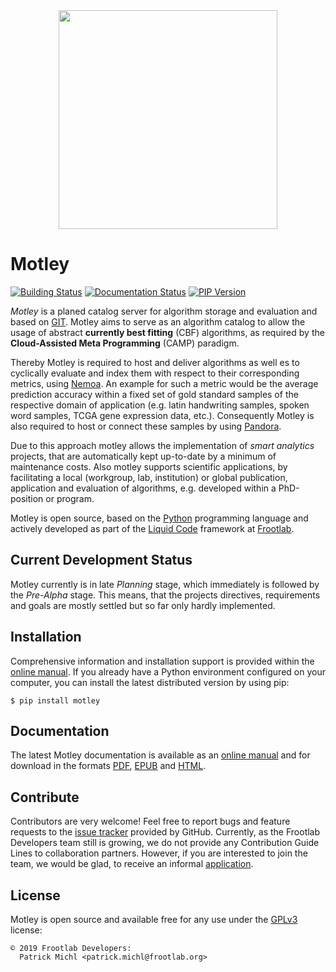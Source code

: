 <div align="center">
  <img src="https://www.frootlab.org/images/fig/motley.svg" width=350px>
</div>

Motley
======

[![Building Status](https://travis-ci.org/frootlab/motley.svg?branch=master)](https://travis-ci.org/frootlab/motley)
[![Documentation Status](https://readthedocs.org/projects/motley/badge/?version=latest)](https://motley.readthedocs.io/en/latest/?badge=latest)
[![PIP Version](https://badge.fury.io/py/motley.svg)](https://badge.fury.io/py/motley)

*Motley* is a planed catalog server for algorithm storage and evaluation and
based on [GIT](https://git-scm.com/). Motley aims to serve as an algorithm
catalog to allow the usage of abstract **currently best fitting** (CBF)
algorithms, as required by the **Cloud-Assisted Meta Programming** (CAMP)
paradigm.

Thereby Motley is required to host and deliver algorithms as well es to
cyclically evaluate and index them with respect to their corresponding metrics,
using [Nemoa](https://www.frootlab.org/nemoa). An example for such a metric
would be the average prediction accuracy within a fixed set of gold standard
samples of the respective domain of application (e.g. latin handwriting samples,
spoken word samples, TCGA gene expression data, etc.). Consequently Motley is
also required to host or connect these samples by using
[Pandora](https://www.frootlab.org/pandora).

Due to this approach motley allows the implementation of *smart analytics*
projects, that are automatically kept up-to-date by a minimum of maintenance
costs. Also motley supports scientific applications, by facilitating a local
(workgroup, lab, institution) or global publication, application and evaluation
of algorithms, e.g. developed within a PhD-position or program.

Motley is open source, based on the [Python](https://www.python.org/)
programming language and actively developed as part of the [Liquid
Code](https://www.frootlab.org/liquid) framework at
[Frootlab](https://www.frootlab.org).

Current Development Status
--------------------------

Motley currently is in late *Planning* stage, which immediately is followed by
the *Pre-Alpha* stage. This means, that the projects directives, requirements
and goals are mostly settled but so far only hardly implemented.

Installation
------------

Comprehensive information and installation support is provided within the
[online manual](https://motley.readthedocs.io/en/latest/). If you already have a
Python environment configured on your computer, you can install the latest
distributed version by using pip:

    $ pip install motley

Documentation
-------------

The latest Motley documentation is available as an [online
manual](https://motley.readthedocs.io/en/latest/) and for download in the
formats [PDF](https://readthedocs.org/projects/motley/downloads/pdf/latest/),
[EPUB](https://readthedocs.org/projects/motley/downloads/epub/latest/) and
[HTML](https://readthedocs.org/projects/motley/downloads/htmlzip/latest/).

Contribute
----------

Contributors are very welcome! Feel free to report bugs and feature requests to
the [issue tracker](https://github.com/frootlab/motley/issues) provided by
GitHub. Currently, as the Frootlab Developers team still is growing, we do not
provide any Contribution Guide Lines to collaboration partners. However, if you
are interested to join the team, we would be glad, to receive an informal
[application](mailto:application@frootlab.org).

License
-------

Motley is open source and available free for any use under the
[GPLv3](https://www.gnu.org/licenses/gpl.html) license:

    © 2019 Frootlab Developers:
      Patrick Michl <patrick.michl@frootlab.org>
